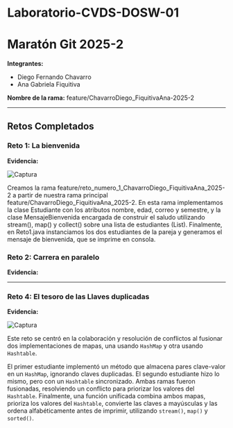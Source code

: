 # Laboratorio-CVDS-DOSW-01

# Maratón Git 2025-2

**Integrantes:**
- Diego Fernando Chavarro
- Ana Gabriela Fiquitiva

**Nombre de la rama:** feature/ChavarroDiego_FiquitivaAna-2025-2

---

## Retos Completados

### Reto 1: La bienvenida

**Evidencia:**

![Captura](imagenes/reto1Sol.png)

Creamos la rama feature/reto_numero_1_ChavarroDiego_FiquitivaAna_2025-2 a partir de nuestra rama principal feature/ChavarroDiego_FiquitivaAna_2025-2. En esta rama implementamos la clase Estudiante con los atributos nombre, edad, correo y semestre, y la clase MensajeBienvenida encargada de construir el saludo utilizando stream(), map() y collect() sobre una lista de estudiantes (List). Finalmente, en Reto1.java instanciamos los dos estudiantes de la pareja y generamos el mensaje de bienvenida, que se imprime en consola.

### Reto 2: Carrera en paralelo

**Evidencia:**

---

### Reto 4: El tesoro de las Llaves duplicadas

**Evidencia:**

![Captura](imagenes/reto4_sol.jpg)

Este reto se centró en la colaboración y resolución de conflictos al fusionar dos implementaciones de mapas, una usando `HashMap` y otra usando `Hashtable`. 

El primer estudiante implementó un método que almacena pares clave-valor en un `HashMap`, ignorando claves duplicadas. El segundo estudiante hizo lo mismo, pero con un `Hashtable` sincronizado. Ambas ramas fueron fusionadas, resolviendo un conflicto para priorizar los valores del `Hashtable`. Finalmente, una función unificada combina ambos mapas, prioriza los valores del `Hashtable`, convierte las claves a mayúsculas y las ordena alfabéticamente antes de imprimir, utilizando `stream()`, `map()` y `sorted()`.


